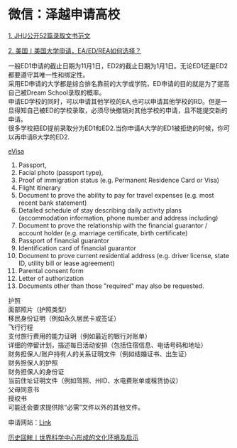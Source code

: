 # 微信：泽越申请高校  
[1. JHU公开52篇录取文书范文](https://mp.weixin.qq.com/s/oDhrdS263gUApM9teIpprQ)  

[2. 美国丨美国大学申请，EA/ED/REA如何选择？](https://zhuanlan.zhihu.com/p/555556983?utm_id=0)  

 一般ED1申请的截止日期为11月1日，ED2的截止日期为1月1日。无论ED1还是ED2都要遵守其唯一性和绑定性。  
采用ED申请的大学都是综合排名靠前的大学或学院，ED申请的目的就是为了提高自己被Dream School录取的概率。  
申请ED学校的同时，可以申请其他学校的EA,也可以申请其他学校的RD。但是一旦得知自己被ED的学校录取，必须尽快撤销对其他学校的申请，且不能提交新的申请。  
很多学校把ED提前录取分为ED1和ED2.当你申请A大学的ED1被拒绝的时候，你可以再申请B大学的ED2.  

[eVisa](https://www.atlanta.us.emb-japan.go.jp/itpr_en/visa-short-term.html)  

1. Passport,  
2. Facial photo (passport type),
3. Proof of immigration status (e.g. Permanent Residence Card or Visa)
4. Flight itinerary  
5. Document to prove the ability to pay for travel expenses (e.g. most recent bank statement)
6. Detailed schedule of stay describing daily activity plans (accommodation information, phone number and address including)
7. Document to prove the relationship with the financial guarantor / account holder (e.g. marriage certificate, birth certificate)
8. Passport of financial guarantor
9. Identification card of financial guarantor
10. Document to prove current residential address (e.g. driver license, state ID, utility bill or lease agreement)
11. Parental consent form
12. Letter of authorization
13. Documents other than those "required" may also be requested.

护照  
面部照片（护照类型）  
移民身份证明（例如永久居民卡或签证）  
飞行行程  
支付旅行费用的能力证明（例如最近的银行对账单）  
详细的停留计划，描述每日活动安排（包括住宿信息、电话号码和地址）  
财务担保人/账户持有人的关系证明文件（例如结婚证书、出生证）  
财务担保人的护照  
财务担保人的身份证  
当前住址证明文件（例如驾照、州ID、水电费账单或租赁协议）  
父母同意书  
授权书  
可能还会要求提供除“必需”文件以外的其他文件。  

申请网站：[Link](https://www.evisa.mofa.go.jp/personal/login)  

   
  
  

  

  
  
  
  
  
[历史回眸丨世界科学中心形成的文化环境及启示](https://mp.weixin.qq.com/s/T6MzjXGgxCXLt0iwWFtYMw)   



